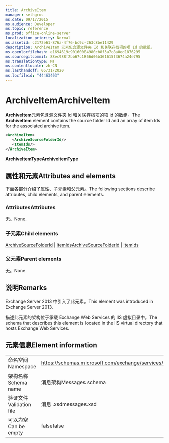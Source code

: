 ```yaml
---
title: ArchiveItem
manager: sethgros
ms.date: 09/17/2015
ms.audience: Developer
ms.topic: reference
ms.prod: office-online-server
localization_priority: Normal
ms.assetid: c2172e61-876a-4f76-bc9c-263c8be11429
description: ArchiveItem 元素包含源文件夹 Id 和关联存档项的项 Id 的数组。
ms.openlocfilehash: e1694619c90160084980cb8f3a7c8a0ed1876295
ms.sourcegitcommit: 88ec988f2bb67c1866d06b361615f3674a24e795
ms.translationtype: MT
ms.contentlocale: zh-CN
ms.lasthandoff: 05/31/2020
ms.locfileid: "44463403"
---
```

# <a name="archiveitem"></a><span data-ttu-id="a205c-103">ArchiveItem</span><span class="sxs-lookup"><span data-stu-id="a205c-103">ArchiveItem</span></span>

<span data-ttu-id="a205c-104">**ArchiveItem**元素包含源文件夹 Id 和关联存档项的项 id 的数组。</span><span class="sxs-lookup"><span data-stu-id="a205c-104">The **ArchiveItem** element contains the source folder Id and an array of item Ids for the associated archive item.</span></span> 
  
```XML
<ArchiveItem>
   <ArchiveSourceFolderId/>
   <ItemIds/>
</ArchiveItem>
```

 <span data-ttu-id="a205c-105">**ArchiveItemType**</span><span class="sxs-lookup"><span data-stu-id="a205c-105">**ArchiveItemType**</span></span>
## <a name="attributes-and-elements"></a><span data-ttu-id="a205c-106">属性和元素</span><span class="sxs-lookup"><span data-stu-id="a205c-106">Attributes and elements</span></span>

<span data-ttu-id="a205c-107">下面各部分介绍了属性、子元素和父元素。</span><span class="sxs-lookup"><span data-stu-id="a205c-107">The following sections describe attributes, child elements, and parent elements.</span></span>
  
### <a name="attributes"></a><span data-ttu-id="a205c-108">Attributes</span><span class="sxs-lookup"><span data-stu-id="a205c-108">Attributes</span></span>

<span data-ttu-id="a205c-109">无。</span><span class="sxs-lookup"><span data-stu-id="a205c-109">None.</span></span>
  
### <a name="child-elements"></a><span data-ttu-id="a205c-110">子元素</span><span class="sxs-lookup"><span data-stu-id="a205c-110">Child elements</span></span>

<span data-ttu-id="a205c-111">[ArchiveSourceFolderId](archivesourcefolderid.md)  | [ItemIds](itemids.md)</span><span class="sxs-lookup"><span data-stu-id="a205c-111">[ArchiveSourceFolderId](archivesourcefolderid.md) | [ItemIds](itemids.md)</span></span>
  
### <a name="parent-elements"></a><span data-ttu-id="a205c-112">父元素</span><span class="sxs-lookup"><span data-stu-id="a205c-112">Parent elements</span></span>

<span data-ttu-id="a205c-113">无。</span><span class="sxs-lookup"><span data-stu-id="a205c-113">None.</span></span>
  
## <a name="remarks"></a><span data-ttu-id="a205c-114">说明</span><span class="sxs-lookup"><span data-stu-id="a205c-114">Remarks</span></span>

<span data-ttu-id="a205c-115">Exchange Server 2013 中引入了此元素。</span><span class="sxs-lookup"><span data-stu-id="a205c-115">This element was introduced in Exchange Server 2013.</span></span>
  
<span data-ttu-id="a205c-116">描述此元素的架构位于承载 Exchange Web Services 的 IIS 虚拟目录中。</span><span class="sxs-lookup"><span data-stu-id="a205c-116">The schema that describes this element is located in the IIS virtual directory that hosts Exchange Web Services.</span></span>
  
## <a name="element-information"></a><span data-ttu-id="a205c-117">元素信息</span><span class="sxs-lookup"><span data-stu-id="a205c-117">Element information</span></span>

|||
|:-----|:-----|
|<span data-ttu-id="a205c-118">命名空间</span><span class="sxs-lookup"><span data-stu-id="a205c-118">Namespace</span></span>  <br/> |https://schemas.microsoft.com/exchange/services/2006/messages  <br/> |
|<span data-ttu-id="a205c-119">架构名称</span><span class="sxs-lookup"><span data-stu-id="a205c-119">Schema name</span></span>  <br/> |<span data-ttu-id="a205c-120">消息架构</span><span class="sxs-lookup"><span data-stu-id="a205c-120">Messages schema</span></span>  <br/> |
|<span data-ttu-id="a205c-121">验证文件</span><span class="sxs-lookup"><span data-stu-id="a205c-121">Validation file</span></span>  <br/> |<span data-ttu-id="a205c-122">消息 .xsd</span><span class="sxs-lookup"><span data-stu-id="a205c-122">messages.xsd</span></span>  <br/> |
|<span data-ttu-id="a205c-123">可以为空</span><span class="sxs-lookup"><span data-stu-id="a205c-123">Can be empty</span></span>  <br/> |<span data-ttu-id="a205c-124">false</span><span class="sxs-lookup"><span data-stu-id="a205c-124">false</span></span>  <br/> |
   

